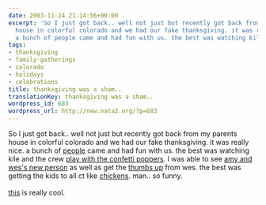 ```yaml
---
date: 2003-11-24 21:14:56+00:00
excerpt: 'So I just got back.. well not just but recently got back from my parents
  house in colorful colorado and we had our fake thanksgiving. it was really nice.
  a bunch of people came and had fun with us. the best was watching kile and the crew '
tags:
- thanksgiving
- family-gatherings
- colorado
- holidays
- celebrations
title: thanksgiving was a sham..
translationKey: thanksgiving was a sham..
wordpress_id: 683
wordpress_url: http://new.nata2.org/?p=683
---
```


So I just got back.. well not just but recently got back from my parents house in colorful colorado and we had our fake thanksgiving. it was really nice. a bunch of <a href="https://web.archive.org/web/20030814003134/http://www.nata2.info//?path=pictures%2Fholidays%2Fthanksgiving_03">people</a> came and had fun with us. the best was watching kile and the crew <a href="https://web.archive.org/web/20030814003134/http://www.nata2.info//?path=pictures%2Fholidays%2Fthanksgiving_03&amp;img=fake%20thanksgiving%20009.jpg">play with the confetti poppers</a>. I was able to see <a href="https://web.archive.org/web/20030814003134/http://www.nata2.info//?path=pictures%2Fholidays%2Fthanksgiving_03&amp;img=fake%20thanksgiving%20010.jpg">amy and wes's new person</a> as well as get the <a href="https://web.archive.org/web/20030814003134/http://www.nata2.info//?path=pictures%2Fholidays%2Fthanksgiving_03&amp;img=fake%20thanksgiving%20011.jpg">thumbs up</a> from wes. the best was getting the kids to all ct like <a href="https://web.archive.org/web/20030814003134/http://www.nata2.info//pictures/holidays/thanksgiving_03/fake%20thanksgiving%20015.avi">chickens</a>. man.. so funny.<br/><br/><a href="http://dopeman.org/ascii-matrix/ascii-matrix.html.gz?D0=1">this</a> is really cool.